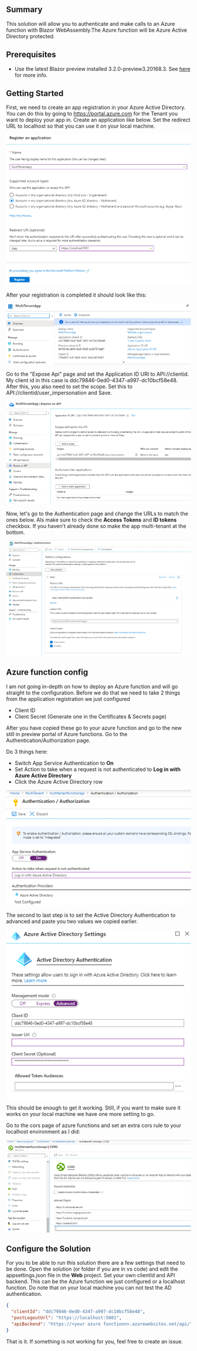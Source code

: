 ## Summary
This solution will allow you to authenticate and make calls to an Azure function with Blazor WebAssembly.The Azure function will be Azure Active Directory protected.

## Prerequisites

- Use the latest Blazor preview installed 3.2.0-preview3.20168.3. See [here](https://devblogs.microsoft.com/aspnet/blazor-webassembly-3-2-0-preview-3-release-now-available/) for more info.

## Getting Started

First, we need to create an app registration in your Azure Active Directory. You can do this by going to https://portal.azure.com for the Tenant you want to deploy your app in. Create an application like below. Set the redirect URL to localhost so that you can use it on your local machine.

![Blazorise](docs/images/RegisterApp.png)

After your registration is completed it should look like this:

![Blazorise](docs/images/RegisterAppCompleted.png)

Go to the "Expose Api" page and set the Application ID URI to API://clientid. My client id in this case is ddc79846-0ed0-4347-a997-dc10bcf58e48. After this, you also need to set the scope. Set this to API://clientid/user_impersonation and Save.

![Blazorise](docs/images/ExposeApi.png)

Now, let's go to the Authentication page and change the URLs to match the ones below. Als make sure to check the **Access Tokens** and **ID tokens** checkbox. If you haven't already done so make the app multi-tenant at the bottom.

![Blazorise](docs/images/AuthenticationPage.png)

## Azure function config
I am not going in-depth on how to deploy an Azure function and will go straight to the configuration. Before we do that we need to take 2 things from the application registration we just configured

- Client ID
- Client Secret (Generate one in the Certificates & Secrets page)

After you have copied these go to your azure function and go to the new still in preview portal of Azure functions. Go to the Authentication/Authorization page.

Do 3 things here:
- Switch App Service Authentication to **On**
- Set Action to take when a request is not authenticated to **Log in with Azure Active Directory**
- Click the Azure Active Directory row

![Blazorise](docs/images/EnableAdOnlyAuth.png)

The second to last step is to set the Active Directory Authentication to advanced and paste you two values we copied earlier.

![Blazorise](docs/images/SetTheAdAuthenticatioOptions.png)

This should be enough to get it working. Still, if you want to make sure it works on your local machine we have one more setting to go. 

Go to the cors page of azure functions and set an extra cors rule to your localhost environment as I did:

![Blazorise](docs/images/Cors.png)

## Configure the Solution
For you to be able to run this solution there are a few settings that need to be done. Open the solution (or folder if you are in vs code) and edit the appsettings.json file in the **Web** project. Set your own clientId and API backend. This can be the Azure function we just configured or a localhost function. Do note that on your local machine you can not test the AD authentication.

```json
{
  "clientId": "ddc79846-0ed0-4347-a997-dc10bcf58e48",
  "postLogoutUrl": "https://localhost:5001",
  "apiBackend": "https://<your azure functionn>.azurewebsites.net/api/" // or "https://localhost:7071/api"
}
```

That is it. If something is not working for you, feel free to create an issue.